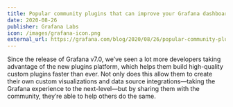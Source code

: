 ```yaml
---
title: Popular community plugins that can improve your Grafana dashboards
date: 2020-08-26
publisher: Grafana Labs
icon: /images/grafana-icon.png
external_url: https://grafana.com/blog/2020/08/26/popular-community-plugins-that-can-improve-your-grafana-dashboards/
---
```


Since the release of Grafana v7.0, we’ve seen a lot more developers taking advantage of the new plugins platform, which helps them build high-quality custom plugins faster than ever. Not only does this allow them to create their own custom visualizations and data source integrations—taking the Grafana experience to the next-level—but by sharing them with the community, they’re able to help others do the same.

